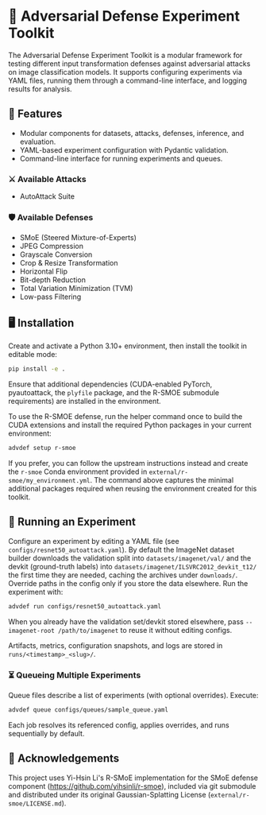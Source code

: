 # 🧰 Adversarial Defense Experiment Toolkit

The Adversarial Defense Experiment Toolkit is a modular framework for testing different input transformation defenses against adversarial attacks on image classification models. It supports configuring experiments via YAML files, running them through a command-line interface, and logging results for analysis.

## 🔧 Features

- Modular components for datasets, attacks, defenses, inference, and evaluation.
- YAML-based experiment configuration with Pydantic validation.
- Command-line interface for running experiments and queues.

### ⚔️ Available Attacks

- AutoAttack Suite

### 🛡️ Available Defenses

- SMoE (Steered Mixture-of-Experts)
- JPEG Compression
- Grayscale Conversion
- Crop & Resize Transformation
- Horizontal Flip
- Bit-depth Reduction
- Total Variation Minimization (TVM)
- Low-pass Filtering

## 🖥️ Installation

Create and activate a Python 3.10+ environment, then install the toolkit in editable mode:

```bash
pip install -e .
```

Ensure that additional dependencies (CUDA-enabled PyTorch, pyautoattack, the
`plyfile` package, and the R-SMOE submodule requirements) are installed in the
environment.

To use the R-SMOE defense, run the helper command once to build the CUDA
extensions and install the required Python packages in your current environment:

```bash
advdef setup r-smoe
```

If you prefer, you can follow the upstream instructions instead and create the
`r-smoe` Conda environment provided in `external/r-smoe/my_environment.yml`. The
command above captures the minimal additional packages required when reusing the
environment created for this toolkit.

## 🧪 Running an Experiment

Configure an experiment by editing a YAML file (see `configs/resnet50_autoattack.yaml`).
By default the ImageNet dataset builder downloads the validation split into
`datasets/imagenet/val/` and the devkit (ground-truth labels) into
`datasets/imagenet/ILSVRC2012_devkit_t12/` the first time they are needed,
caching the archives under `downloads/`.
Override paths in the config only if you store the data elsewhere. Run the
experiment with:

```bash
advdef run configs/resnet50_autoattack.yaml
```

When you already have the validation set/devkit stored elsewhere, pass
`--imagenet-root /path/to/imagenet` to reuse it without editing configs.

Artifacts, metrics, configuration snapshots, and logs are stored in
`runs/<timestamp>_<slug>/`.

### ⏳ Queueing Multiple Experiments

Queue files describe a list of experiments (with optional overrides). Execute:

```bash
advdef queue configs/queues/sample_queue.yaml
```

Each job resolves its referenced config, applies overrides, and runs sequentially
by default.

## 🙏 Acknowledgements

This project uses Yi-Hsin Li's R-SMoE implementation for the SMoE defense component
(https://github.com/yihsinli/r-smoe), included via git submodule and distributed
under its original Gaussian-Splatting License (`external/r-smoe/LICENSE.md`).
